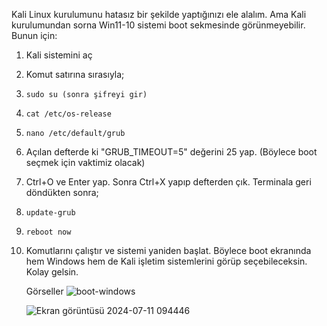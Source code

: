 Kali Linux kurulumunu hatasız bir şekilde yaptığınızı ele alalım. Ama Kali kurulumundan sorna Win11-10 sistemi boot sekmesinde görünmeyebilir. Bunun için: 

1) Kali sistemini aç
2) Komut satırına sırasıyla;

3)     sudo su (sonra şifreyi gir)
4)     cat /etc/os-release
5)     nano /etc/default/grub
6) Açılan defterde ki "GRUB_TIMEOUT=5" değerini 25 yap. (Böylece boot seçmek için vaktimiz olacak)
7) Ctrl+O ve Enter yap. Sonra Ctrl+X yapıp defterden çık. Terminala geri döndükten sonra; 
8)     update-grub
9)     reboot now
10) Komutlarını çalıştır ve sistemi yaniden başlat. Böylece boot ekranında hem Windows hem de Kali işletim sistemlerini görüp seçebileceksin. Kolay gelsin.

    Görseller
    ![boot-windows](https://github.com/Poyqraz/Kali-Linux-Dual-Boot-Windows-A-amama/assets/48729799/0f158861-295f-4c66-aab3-b5716d1a05f5)
    
    ![Ekran görüntüsü 2024-07-11 094446](https://github.com/Poyqraz/Kali-Linux-Dual-Boot-Windows-A-amama/assets/48729799/9d2f7ef6-72be-481f-926a-5868f8de30ec)

    
